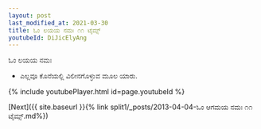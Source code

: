 ```yaml
---
layout: post
last_modified_at: 2021-03-30
title: ಓಂ ಲಯಯ ನಮಃ ೧೧ ಟೈಮ್ಸ್
youtubeId: DiJicElyAng
---
```

 
 
 ಓಂ ಲಯಯ ನಮಃ  
 
 - ಎಲ್ಲವೂ ಕೊನೆಯಲ್ಲಿ ವಿಲೀನಗೊಳ್ಳುವ ಮೂಲ ಯಾರು. 
 
  
 
  
 
 
 
 
 
 


{% include youtubePlayer.html id=page.youtubeId %}
 
[Next]({{ site.baseurl }}{% link  split1/_posts/2013-04-04-ಓಂ ಆಗಮಯ ನಮಃ ೧೧ ಟೈಮ್ಸ್.md%})
 
